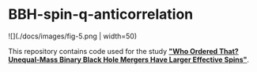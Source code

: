 # BBH-spin-q-anticorrelation


![](./docs/images/fig-5.png | width=50)

This repository contains code used for the study [**"Who Ordered That? Unequal-Mass Binary Black Hole Mergers Have Larger Effective Spins"**](https://arxiv.org/abs/2106.00521).
